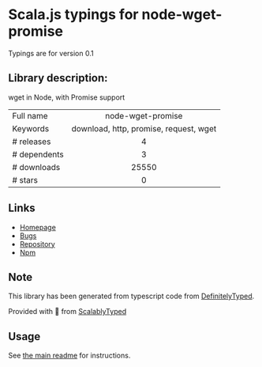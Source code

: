 
# Scala.js typings for node-wget-promise

Typings are for version 0.1

## Library description:
wget in Node, with Promise support

|                    |                 |
| ------------------ | :-------------: |
| Full name          | node-wget-promise |
| Keywords           | download, http, promise, request, wget |
| # releases         | 4 |
| # dependents       | 3 |
| # downloads        | 25550 |
| # stars            | 0 |

## Links
- [Homepage](https://github.com/ajhsu/node-wget-promise#readme)
- [Bugs](https://github.com/ajhsu/node-wget-promise/issues)
- [Repository](https://github.com/ajhsu/node-wget-promise)
- [Npm](https://www.npmjs.com/package/node-wget-promise)
    


## Note
This library has been generated from typescript code from [DefinitelyTyped](https://definitelytyped.org).

Provided with :purple_heart: from [ScalablyTyped](https://github.com/oyvindberg/ScalablyTyped)

## Usage
See [the main readme](../../readme.md) for instructions.


